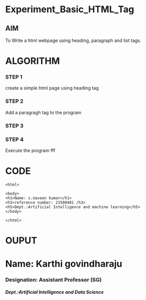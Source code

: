 # Experiment_Basic_HTML_Tag

## AIM
To Write a html webpage using heading, paragraph and list tags.

# ALGORITHM
### STEP 1
create a simple html page using heading tag
### STEP 2
Add a paragragh tag to the program
### STEP 3

### STEP 4
Execute the program fff

# CODE
~~~<!DOCTYPE html>
<html>

<body>
<h1>Name: s.naveen kumar</h1>
<h3>reference number: 21500481 /h3>
<h5>Dept.:Artificial Intelligence and machine learning</h5>
</body>

</html>
~~~
# OUPUT
<html>
<body>
<h1>Name: Karthi govindharaju</h1>
<h3>Designation: Assistant Professor (SG)</h3>
<h5>Dept.:Artificial Intelligence and Data Science</h5>
</body>
</html>
